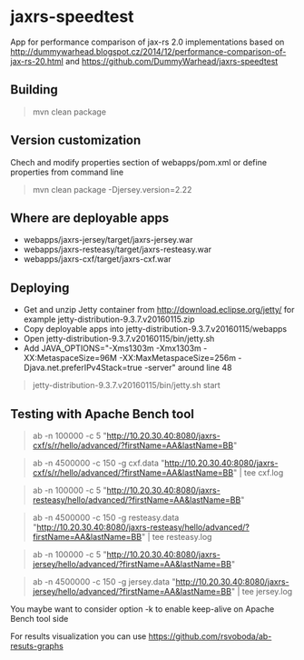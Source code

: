 # jaxrs-speedtest
App for performance comparison of jax-rs 2.0 implementations based on 
http://dummywarhead.blogspot.cz/2014/12/performance-comparison-of-jax-rs-20.html and 
https://github.com/DummyWarhead/jaxrs-speedtest

Building
-------------------
> mvn clean package

Version customization
-------------------
Chech and modify properties section of webapps/pom.xml or define properties from command line
> mvn clean package -Djersey.version=2.22

Where are deployable apps
-------------------
* webapps/jaxrs-jersey/target/jaxrs-jersey.war
* webapps/jaxrs-resteasy/target/jaxrs-resteasy.war
* webapps/jaxrs-cxf/target/jaxrs-cxf.war

Deploying
-------------------
* Get and unzip Jetty container from http://download.eclipse.org/jetty/ for example jetty-distribution-9.3.7.v20160115.zip
* Copy deployable apps into jetty-distribution-9.3.7.v20160115/webapps
* Open jetty-distribution-9.3.7.v20160115/bin/jetty.sh
* Add JAVA_OPTIONS="-Xms1303m -Xmx1303m -XX:MetaspaceSize=96M -XX:MaxMetaspaceSize=256m -Djava.net.preferIPv4Stack=true -server" around line 48

> jetty-distribution-9.3.7.v20160115/bin/jetty.sh start

Testing with Apache Bench tool
-------------------
> ab -n 100000 -c 5 "http://10.20.30.40:8080/jaxrs-cxf/s/r/hello/advanced/?firstName=AA&lastName=BB"

> ab -n 4500000 -c 150 -g cxf.data "http://10.20.30.40:8080/jaxrs-cxf/s/r/hello/advanced/?firstName=AA&lastName=BB" | tee cxf.log

> ab -n 100000 -c 5 "http://10.20.30.40:8080/jaxrs-resteasy/hello/advanced/?firstName=AA&lastName=BB"

> ab -n 4500000 -c 150 -g resteasy.data "http://10.20.30.40:8080/jaxrs-resteasy/hello/advanced/?firstName=AA&lastName=BB" | tee resteasy.log

> ab -n 100000 -c 5 "http://10.20.30.40:8080/jaxrs-jersey/hello/advanced/?firstName=AA&lastName=BB"

> ab -n 4500000 -c 150 -g jersey.data "http://10.20.30.40:8080/jaxrs-jersey/hello/advanced/?firstName=AA&lastName=BB" | tee jersey.log

You maybe want to consider option -k to enable keep-alive on Apache Bench tool side

For results visualization you can use https://github.com/rsvoboda/ab-resuts-graphs
